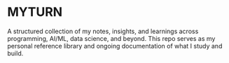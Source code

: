 # MYTURN
A structured collection of my notes, insights, and learnings across programming, AI/ML, data science, and beyond. This repo serves as my personal reference library and ongoing documentation of what I study and build.
